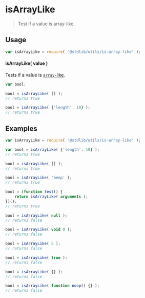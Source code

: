 # isArrayLike

> Test if a value is array-like.


<section class="usage">

## Usage

``` javascript
var isArrayLike = require( '@stdlib/utils/is-array-like' );
```

#### isArrayLike( value )

Tests if a value is [`array`-like][array-like].

``` javascript
var bool;

bool = isArrayLike( [] );
// returns true

bool = isArrayLike( {'length': 10} );
// returns true
```

</section>

<!-- /.usage -->


<section class="examples">

## Examples

``` javascript
var isArrayLike = require( '@stdlib/utils/is-array-like' );

var bool = isArrayLike( {'length': 10} );
// returns true

bool = isArrayLike( [] );
// returns true

bool = isArrayLike( 'beep' );
// returns true

bool = (function test() {
    return isArrayLike( arguments );
})();
// returns true

bool = isArrayLike( null );
// returns false

bool = isArrayLike( void 0 );
// returns false

bool = isArrayLike( 5 );
// returns false

bool = isArrayLike( true );
// returns false

bool = isArrayLike( {} );
// returns false

bool = isArrayLike( function noop() {} );
// returns false
```

</section>

<!-- /.examples -->


<section class="links">

[array-like]: http://www.2ality.com/2013/05/quirk-array-like-objects.html

</section>

<!-- /.links -->
